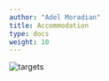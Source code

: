 ```yaml
---
author: "Adel Moradian"
title: Accommodation
type: docs
weight: 10
---
```


![targets](/images/ConcertDetails.png)
